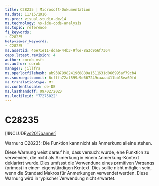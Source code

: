 ```yaml
---
title: C28235 | Microsoft-Dokumentation
ms.date: 11/15/2016
ms.prod: visual-studio-dev14
ms.technology: vs-ide-code-analysis
ms.topic: reference
f1_keywords:
- C28235
helpviewer_keywords:
- C28235
ms.assetid: 46e71e11-dda6-44b3-9f6e-8a3c956f7364
caps.latest.revision: 4
author: corob-msft
ms.author: corob
manager: jillfra
ms.openlocfilehash: ab9387998241968889a1511631d066993af79cb4
ms.sourcegitcommit: 6cfffa72af599a9d667249caaaa411bb28ea69fd
ms.translationtype: MT
ms.contentlocale: de-DE
ms.lasthandoff: 09/02/2020
ms.locfileid: "77275022"
---
```

# <a name="c28235"></a>C28235
[!INCLUDE[vs2017banner](../includes/vs2017banner.md)]

Warnung C28235: Die Funktion kann nicht als Anmerkung alleine stehen.  
  
 Diese Warnung weist darauf hin, dass versucht wurde, eine Funktion zu verwenden, die nicht als Anmerkung in einem Anmerkung-Kontext deklariert wurde. Dies umfasst die Verwendung eines primitiven Vorgangs (primop) in einem eigenständigen Kontext. Dies sollte nicht möglich sein, wenn die Standard Makros für Anmerkungen verwendet werden. Diese Warnung wird in typischer Verwendung nicht erwartet.

